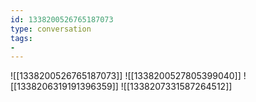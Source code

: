 ```yaml
---
id: 1338200526765187073
type: conversation
tags:
- 
---
```

![[1338200526765187073]]
![[1338200527805399040]]
![[1338206319191396359]]
![[1338207331587264512]]

